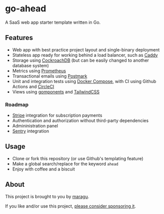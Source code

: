 # go-ahead

A SaaS web app starter template written in Go.

## Features

- Web app with best practice project layout and single-binary deployment
- Stateless app ready for working behind a load balancer, such as [Caddy](https://caddyserver.com)
- Storage using [CockroachDB](https://www.cockroachlabs.com) (but can be easily changed to another database system)
- Metrics using [Prometheus](https://prometheus.io)
- Transactional emails using [Postmark](https://postmarkapp.com)
- Unit and integration tests using [Docker Compose](https://docs.docker.com/compose/),
  with CI using Github Actions and [CircleCI](https://circleci.com)
- Views using [gomponents](https://github.com/maragudk/gomponents) and [TailwindCSS](https://tailwindcss.com)

### Roadmap

- [Stripe](https://stripe.com) integration for subscription payments
- Authentication and authorization without third-party dependencies
- Admininistration panel
- [Sentry](https://sentry.io/) integration

## Usage

- Clone or fork this repository (or use Github's templating feature)
- Make a global search/replace for the keyword `ahead`
- Enjoy with coffee and a biscuit

## About

This project is brought to you by [maragu](https://www.maragu.dk).

If you like and/or use this project, [please consider sponsoring it](https://github.com/sponsors/maragudk).
